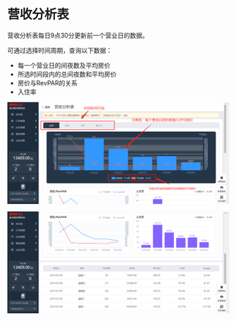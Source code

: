 # 营收分析表

营收分析表每日9点30分更新前一个营业日的数据。

可通过选择时间周期，查询以下数据：

* 每一个营业日的间夜数及平均房价
* 所选时间段内的总间夜数和平均房价
* 房价与RevPAR的关系
* 入住率

![](../../../.gitbook/assets/image%20%28258%29.png)

![](../../../.gitbook/assets/image%20%28207%29.png)

